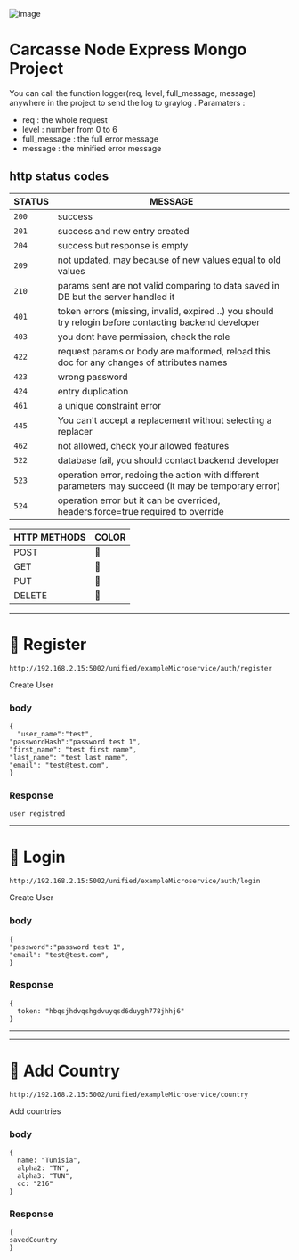 ![image](https://roam-smart.com/wp-content/uploads/unified-roaming-platform.png)

#  Carcasse Node Express Mongo Project



You can call the function logger(req, level, full_message, message) anywhere in the project to send the log to graylog .
Paramaters :
- req : the whole request
- level : number from 0 to 6
- full_message : the full error message
- message : the minified error message

## http status codes
| STATUS | MESSAGE                                                                                                |
|--------|--------------------------------------------------------------------------------------------------------|
| `200`  | success                                                                                                |
| `201`  | success and new entry created                                                                          |
| `204`  | success but response is empty                                                                          |
| `209`  | not updated, may because of new values equal to old values                                                   |
| `210`  | params sent are not valid comparing to data saved in DB but the server handled it |
| `401`  | token errors (missing, invalid, expired ..) you should try relogin before contacting backend developer |
| `403`  | you dont have permission, check the role                                                               |
| `422`  | request params or body are malformed, reload this doc for any changes of attributes names              |
| `423`  | wrong password              |
| `424`  | entry duplication               |
| `461`  | a unique constraint error               |
| `445`  |You can't accept a replacement without selecting a replacer               |
| `462`  | not allowed, check your allowed features               |
| `522`  | database fail, you should contact backend developer               |
| `523`  | operation error, redoing the action with different parameters may succeed (it may be temporary error)               |
| `524`  | operation error but it can be overrided, headers.force=true required to override               |


| HTTP METHODS | COLOR                                                                                                |
|--------|--------------------------------------------------------------------------------------------------------|
| POST  | &#x1F4D8;|
| GET  | &#x1F4D7;|
| PUT  | &#x1F4D9;|
| DELETE  | &#x1F534;|

-------------------------------------------------------------------------------------------------------------------------------------------------------------------------------------------------------------------------


# &#x1F4D8; Register

``` POST
http://192.168.2.15:5002/unified/exampleMicroservice/auth/register
```

Create User


### body
```
{
  "user_name":"test",
"passwordHash":"password test 1",
"first_name": "test first name",
"last_name": "test last name",
"email": "test@test.com",
}

```

### Response

```
user registred
```

-------------------------------------------------------------------------------------------------------------------------------------------------------------------------------------------------------------------------
# &#x1F4D8; Login

``` POST
http://192.168.2.15:5002/unified/exampleMicroservice/auth/login
```

Create User


### body
```
{
"password":"password test 1",
"email": "test@test.com",
}

```

### Response

```
{
  token: "hbqsjhdvqshgdvuyqsd6duygh778jhhj6"
}
```

-------------------------------------------------------------------------------------------------------------------------------------------------------------------------------------------------------------------------
----------------------------------------------------------


# &#x1F4D8; Add Country

``` POST
http://192.168.2.15:5002/unified/exampleMicroservice/country
```

Add countries
### body
```
{
  name: "Tunisia",
  alpha2: "TN",
  alpha3: "TUN",
  cc: "216"
}

```

### Response

```
{
savedCountry
}
```

